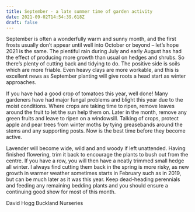 ```yaml
---
title: September - a late summer time of garden activity
date: 2021-09-02T14:54:39.618Z
draft: false
---
```

September is often a wonderfully warm and sunny month, and the first frosts usually don’t appear until well into October or beyond  – let’s hope 2021 is the same. The plentiful rain during July and early August has had the effect of producing more growth than usual on hedges and shrubs. So there’s plenty of cutting back and tidying to do. The positive side is soils which are more friable. Even heavy clays are more workable, and this is excellent news as September planting will give roots a head start as winter approaches. 

If you have had a good crop of tomatoes this year, well done! Many gardeners have had major fungal problems and blight this year due to the moist conditions. Where crops are taking time to ripen, remove leaves around the fruit to let the sun help them on. Later in the month, remove any green fruits and leave to ripen on a windowsill. Talking of crops, protect apple and pear trees from winter moths by tying greasebands around the stems and any supporting posts. Now is the best time before they become active. 

Lavender will become wide, wild and and woody if left unattended. Having finished flowering, trim it back to encourage the plants to bush out from the centre. If you have a row, you will then have a neatly trimmed small hedge all winter. I always find cutting them back in the spring is more risky, as new growth in warmer weather sometimes starts in February such as in 2019, but can be much later as it was this year. Keep dead-heading perennials and feeding any remaining bedding plants and you should ensure a continuing good show for most of this month. 

David Hogg
Buckland Nurseries 
